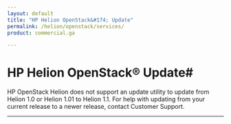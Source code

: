 ```yaml
---
layout: default
title: "HP Helion OpenStack&#174; Update"
permalink: /helion/openstack/services/
product: commercial.ga

---
```

<!--PUBLISHED-->

<script>

function PageRefresh {
onLoad="window.refresh"
}

PageRefresh();

</script>

<!--
<p style="font-size: small;"> <a href="/helion/openstack/services">&#9664; PREV</a> | <a href="/helion/openstack/services/overview/">&#9650; UP</a>"> NEXT &#9654</a> </p>
-->

# HP Helion OpenStack&reg; Update#

HP OpenStack Helion does not support an update utility to update from Helion 1.0 or Helion 1.01 to Helion 1.1. For help with updating from your current release to a newer release, contact Customer Support. 



----

